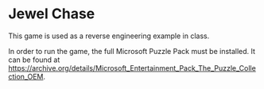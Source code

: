# Jewel Chase

This game is used as a reverse engineering example in class.

In order to run the game, the full Microsoft Puzzle Pack must be installed. It can be found at https://archive.org/details/Microsoft_Entertainment_Pack_The_Puzzle_Collection_OEM.